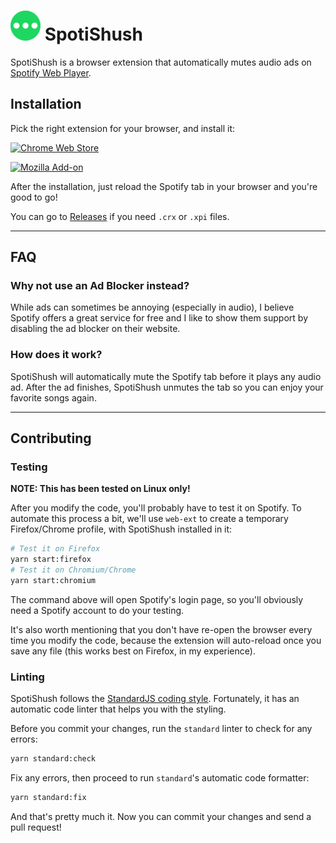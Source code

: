 # ![SpotiShush](https://raw.githubusercontent.com/guihkx/spotishush/master/img/spotishush48.png) SpotiShush

SpotiShush is a browser extension that automatically mutes audio ads on [Spotify Web Player](https://open.spotify.com/).

## Installation

Pick the right extension for your browser, and install it:

[![Chrome Web Store](https://img.shields.io/chrome-web-store/v/dfbbfmkkafpoohlcmkndjnpohhgelgnf?label=GOOGLE+CHROME&style=for-the-badge)](https://chrome.google.com/webstore/detail/dfbbfmkkafpoohlcmkndjnpohhgelgnf)

[![Mozilla Add-on](https://img.shields.io/amo/v/spotishush?label=MOZILLA+FIREFOX&style=for-the-badge)](https://addons.mozilla.org/firefox/addon/spotishush/)

After the installation, just reload the Spotify tab in your browser and you're good to go!

You can go to [Releases](https://github.com/guihkx/spotishush/releases) if you need `.crx` or `.xpi` files.

---

## FAQ

### Why not use an Ad Blocker instead?

While ads can sometimes be annoying (especially in audio), I believe Spotify offers a great service for free and I like to show them support by disabling the ad blocker on their website.

### How does it work?

SpotiShush will automatically mute the Spotify tab before it plays any audio ad. After the ad finishes, SpotiShush unmutes the tab so you can enjoy your favorite songs again.

---

## Contributing

### Testing

**NOTE: This has been tested on Linux only!**

After you modify the code, you'll probably have to test it on Spotify. To automate this process a bit, we'll use `web-ext` to create a temporary Firefox/Chrome profile, with SpotiShush installed in it:

```bash
# Test it on Firefox
yarn start:firefox
# Test it on Chromium/Chrome
yarn start:chromium
```

The command above will open Spotify's login page, so you'll obviously need a Spotify account to do your testing.

It's also worth mentioning that you don't have re-open the browser every time you modify the code, because the extension will auto-reload once you save any file (this works best on Firefox, in my experience).

### Linting

SpotiShush follows the [StandardJS coding style](https://standardjs.com/). Fortunately, it has an automatic code linter that helps you with the styling.

Before you commit your changes, run the `standard` linter to check for any errors:

```bash
yarn standard:check
```

Fix any errors, then proceed to run `standard`'s automatic code formatter:

```bash
yarn standard:fix
```

And that's pretty much it. Now you can commit your changes and send a pull request!
